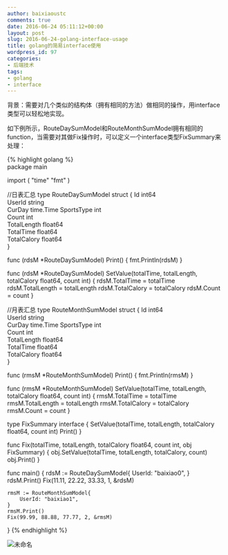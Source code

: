```yaml
---
author: baixiaoustc
comments: true
date: 2016-06-24 05:11:12+00:00
layout: post
slug: 2016-06-24-golang-interface-usage
title: golang的简易interface使用
wordpress_id: 97
categories:
- 后端技术
tags:
- golang
- interface
---
```


背景：需要对几个类似的结构体（拥有相同的方法）做相同的操作，用interface类型可以轻松地实现。

如下例所示，RouteDaySumModel和RouteMonthSumModel拥有相同的function，当需要对其做Fix操作时，可以定义一个interface类型FixSummary来处理：

{% highlight golang %}  
package main
    
import (
	"time"
	"fmt"
)
    
//日表汇总
type RouteDaySumModel struct {
	Id          int64    
	UserId      string   
	CurDay      time.Time
	SportsType  int      
	Count       int      
	TotalLength float64  
	TotalTime   float64  
	TotalCalory float64  
}
    
func (rdsM *RouteDaySumModel) Print() {
	fmt.Println(rdsM)
}
    
func (rdsM *RouteDaySumModel) SetValue(totalTime, totalLength, totalCalory float64, count int) {
	rdsM.TotalTime = totalTime
	rdsM.TotalLength = totalLength
	rdsM.TotalCalory = totalCalory
	rdsM.Count = count
}
    
//月表汇总
type RouteMonthSumModel struct {
	Id          int64     
	UserId      string    
	CurDay      time.Time 
	SportsType  int       
	Count       int       
	TotalLength float64   
	TotalTime   float64   
	TotalCalory float64   
}
    
func (rmsM *RouteMonthSumModel) Print() {
	fmt.Println(rmsM)
}
    
func (rmsM *RouteMonthSumModel) SetValue(totalTime, totalLength, totalCalory float64, count int) {
	rmsM.TotalTime = totalTime
	rmsM.TotalLength = totalLength
	rmsM.TotalCalory = totalCalory
	rmsM.Count = count
}
    
type FixSummary interface {
	SetValue(totalTime, totalLength, totalCalory float64, count int)
	Print()
}
    
func Fix(totalTime, totalLength, totalCalory float64, count int, obj FixSummary) {
	obj.SetValue(totalTime, totalLength, totalCalory, count)
	obj.Print()
}
    
func main() {
	rdsM := RouteDaySumModel{
		UserId: "baixiao0",
	}
	rdsM.Print()
	Fix(11.11, 22.22, 33.33, 1, &rdsM)
    
	rmsM := RouteMonthSumModel{
		UserId: "baixiao1",
	}
	rmsM.Print()
	Fix(99.99, 88.88, 77.77, 2, &rmsM)
    
}
{% endhighlight %}   
    


![未命名](http://baixiaoustc.com/wordpress/wp-content/uploads/2016/06/未命名-3.png)

